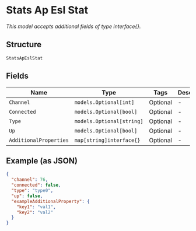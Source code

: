 
# Stats Ap Esl Stat

*This model accepts additional fields of type interface{}.*

## Structure

`StatsApEslStat`

## Fields

| Name | Type | Tags | Description |
|  --- | --- | --- | --- |
| `Channel` | `models.Optional[int]` | Optional | - |
| `Connected` | `models.Optional[bool]` | Optional | - |
| `Type` | `models.Optional[string]` | Optional | - |
| `Up` | `models.Optional[bool]` | Optional | - |
| `AdditionalProperties` | `map[string]interface{}` | Optional | - |

## Example (as JSON)

```json
{
  "channel": 76,
  "connected": false,
  "type": "type0",
  "up": false,
  "exampleAdditionalProperty": {
    "key1": "val1",
    "key2": "val2"
  }
}
```

